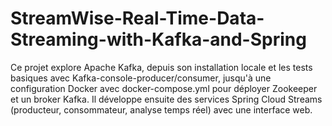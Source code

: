 # StreamWise-Real-Time-Data-Streaming-with-Kafka-and-Spring
Ce projet explore Apache Kafka, depuis son installation locale et les tests basiques avec Kafka-console-producer/consumer, jusqu'à une configuration Docker avec docker-compose.yml pour déployer Zookeeper et un broker Kafka. Il développe ensuite des services Spring Cloud Streams (producteur, consommateur, analyse temps réel) avec une interface web.
